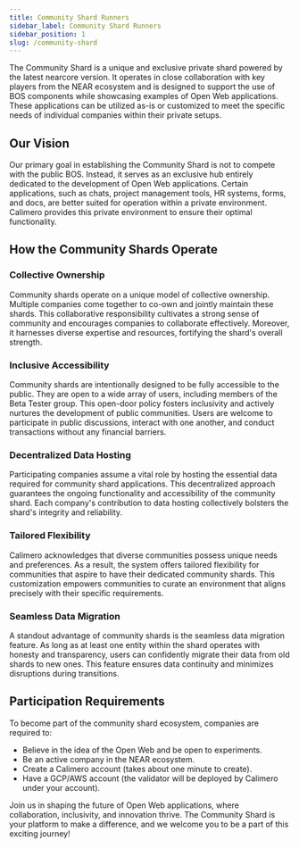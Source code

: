 ```yaml
---
title: Community Shard Runners
sidebar_label: Community Shard Runners
sidebar_position: 1
slug: /community-shard
---
```



The Community Shard is a unique and exclusive private shard powered by the latest nearcore version. It operates in close collaboration with key players from the NEAR ecosystem and is designed to support the use of BOS components while showcasing examples of Open Web applications. These applications can be utilized as-is or customized to meet the specific needs of individual companies within their private setups.

## Our Vision

Our primary goal in establishing the Community Shard is not to compete with the public BOS. Instead, it serves as an exclusive hub entirely dedicated to the development of Open Web applications. Certain applications, such as chats, project management tools, HR systems, forms, and docs, are better suited for operation within a private environment. Calimero provides this private environment to ensure their optimal functionality.

## How the Community Shards Operate

### Collective Ownership

Community shards operate on a unique model of collective ownership. Multiple companies come together to co-own and jointly maintain these shards. This collaborative responsibility cultivates a strong sense of community and encourages companies to collaborate effectively. Moreover, it harnesses diverse expertise and resources, fortifying the shard's overall strength.

### Inclusive Accessibility

Community shards are intentionally designed to be fully accessible to the public. They are open to a wide array of users, including members of the Beta Tester group. This open-door policy fosters inclusivity and actively nurtures the development of public communities. Users are welcome to participate in public discussions, interact with one another, and conduct transactions without any financial barriers.

### Decentralized Data Hosting

Participating companies assume a vital role by hosting the essential data required for community shard applications. This decentralized approach guarantees the ongoing functionality and accessibility of the community shard. Each company's contribution to data hosting collectively bolsters the shard's integrity and reliability.

### Tailored Flexibility

Calimero acknowledges that diverse communities possess unique needs and preferences. As a result, the system offers tailored flexibility for communities that aspire to have their dedicated community shards. This customization empowers communities to curate an environment that aligns precisely with their specific requirements.

### Seamless Data Migration

A standout advantage of community shards is the seamless data migration feature. As long as at least one entity within the shard operates with honesty and transparency, users can confidently migrate their data from old shards to new ones. This feature ensures data continuity and minimizes disruptions during transitions.

## Participation Requirements

To become part of the community shard ecosystem, companies are required to:

- Believe in the idea of the Open Web and be open to experiments.
- Be an active company in the NEAR ecosystem.
- Create a Calimero account (takes about one minute to create).
- Have a GCP/AWS account (the validator will be deployed by Calimero under your account).

Join us in shaping the future of Open Web applications, where collaboration, inclusivity, and innovation thrive. The Community Shard is your platform to make a difference, and we welcome you to be a part of this exciting journey!